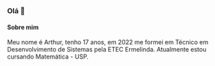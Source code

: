 ### Olá 👋

#### Sobre mim
Meu nome é Arthur, tenho 17 anos, em 2022 me formei em Técnico em Desenvolvimento de Sistemas pela ETEC Ermelinda.
Atualmente estou cursando Matemática - USP.
